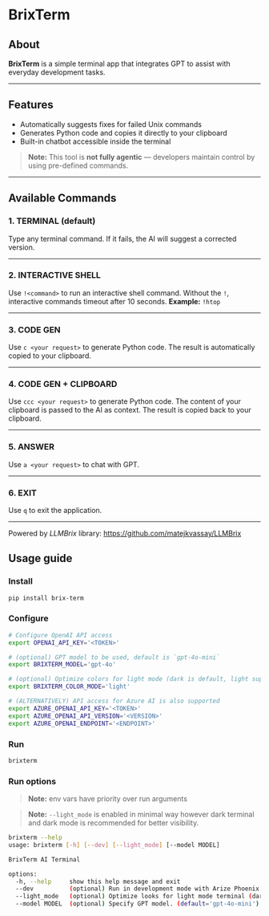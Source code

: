 # BrixTerm

## About

**BrixTerm** is a simple terminal app that integrates GPT to assist with everyday development tasks.

---

## Features

- Automatically suggests fixes for failed Unix commands
- Generates Python code and copies it directly to your clipboard
- Built-in chatbot accessible inside the terminal

> **Note:** This tool is **not fully agentic** — developers maintain control by using pre-defined commands.

---

## Available Commands

### 1. TERMINAL (default)

Type any terminal command.
If it fails, the AI will suggest a corrected version.

---

### 2. INTERACTIVE SHELL

Use `!<command>` to run an interactive shell command.
Without the `!`, interactive commands timeout after 10 seconds.
**Example:** `!htop`

---

### 3. CODE GEN

Use `c <your request>` to generate Python code.
The result is automatically copied to your clipboard.

---

### 4. CODE GEN + CLIPBOARD

Use `ccc <your request>` to generate Python code.
The content of your clipboard is passed to the AI as context.
The result is copied back to your clipboard.

---

### 5. ANSWER

Use `a <your request>` to chat with GPT.

---

### 6. EXIT

Use `q` to exit the application.
_____________________________________________________________________
Powered by *LLMBrix* library: https://github.com/matejkvassay/LLMBrix

## Usage guide

### Install

```bash
pip install brix-term
```

### Configure

```bash
# Configure OpenAI API access
export OPENAI_API_KEY='<TOKEN>'

# (optional) GPT model to be used, default is `gpt-4o-mini`
export BRIXTERM_MODEL='gpt-4o'

# (optional) Optimize colors for light mode (dark is default, light support is limited, not recommended)
export BRIXTERM_COLOR_MODE='light'

# (ALTERNATIVELY) API access for Azure AI is also supported
export AZURE_OPENAI_API_KEY='<TOKEN>'
export AZURE_OPENAI_API_VERSION='<VERSION>'
export AZURE_OPENAI_ENDPOINT='<ENDPOINT>'
```

### Run

```bash
brixterm
```

### Run options

> **Note:** env vars have priority over run arguments

> **Note:** `--light_mode` is enabled in minimal way however dark terminal and dark mode is recommended for better visibility.

```bash
brixterm --help
usage: brixterm [-h] [--dev] [--light_mode] [--model MODEL]

BrixTerm AI Terminal

options:
  -h, --help     show this help message and exit
  --dev          (optional) Run in development mode with Arize Phoenix tracing enabled.
  --light_mode   (optional) Optimize looks for light mode terminal (dark is default).
  --model MODEL  (optional) Specify GPT model. (default='gpt-4o-mini')
```
